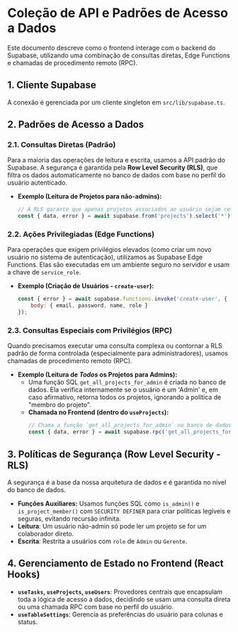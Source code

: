 # Coleção de API e Padrões de Acesso a Dados

Este documento descreve como o frontend interage com o backend do Supabase, utilizando uma combinação de consultas diretas, Edge Functions e chamadas de procedimento remoto (RPC).

## 1. Cliente Supabase

A conexão é gerenciada por um cliente singleton em `src/lib/supabase.ts`.

## 2. Padrões de Acesso a Dados

### 2.1. Consultas Diretas (Padrão)

Para a maioria das operações de leitura e escrita, usamos a API padrão do Supabase. A segurança é garantida pela **Row Level Security (RLS)**, que filtra os dados automaticamente no banco de dados com base no perfil do usuário autenticado.

-   **Exemplo (Leitura de Projetos para não-admins):**
    ```javascript
    // A RLS garante que apenas projetos associados ao usuário sejam retornados.
    const { data, error } = await supabase.from('projects').select('*');
    ```

### 2.2. Ações Privilegiadas (Edge Functions)

Para operações que exigem privilégios elevados (como criar um novo usuário no sistema de autenticação), utilizamos as Supabase Edge Functions. Elas são executadas em um ambiente seguro no servidor e usam a chave de `service_role`.

-   **Exemplo (Criação de Usuários - `create-user`):**
    ```javascript
    const { error } = await supabase.functions.invoke('create-user', {
        body: { email, password, name, role }
    });
    ```

### 2.3. Consultas Especiais com Privilégios (RPC)

Quando precisamos executar uma consulta complexa ou contornar a RLS padrão de forma controlada (especialmente para administradores), usamos chamadas de procedimento remoto (RPC).

-   **Exemplo (Leitura de *Todos* os Projetos para Admins):**
    -   Uma função SQL `get_all_projects_for_admin` é criada no banco de dados. Ela verifica internamente se o usuário é um 'Admin' e, em caso afirmativo, retorna todos os projetos, ignorando a política de "membro do projeto".
    -   **Chamada no Frontend (dentro do `useProjects`):**
        ```javascript
        // Chama a função `get_all_projects_for_admin` no banco de dados.
        const { data, error } = await supabase.rpc('get_all_projects_for_admin');
        ```

## 3. Políticas de Segurança (Row Level Security - RLS)

A segurança é a base da nossa arquitetura de dados e é garantida no nível do banco de dados.

-   **Funções Auxiliares:** Usamos funções SQL como `is_admin()` e `is_project_member()` com `SECURITY DEFINER` para criar políticas legíveis e seguras, evitando recursão infinita.
-   **Leitura**: Um usuário não-admin só pode ler um projeto se for um colaborador direto.
-   **Escrita**: Restrita a usuários com `role` de `Admin` ou `Gerente`.

## 4. Gerenciamento de Estado no Frontend (React Hooks)

-   **`useTasks`, `useProjects`, `useUsers`**: Provedores centrais que encapsulam toda a lógica de acesso a dados, decidindo se usam uma consulta direta ou uma chamada RPC com base no perfil do usuário.
-   **`useTableSettings`**: Gerencia as preferências do usuário para colunas e status.
